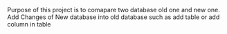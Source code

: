Purpose of this project is to comapare two database old one and new one.
Add Changes of New database into old database such as add table or add column in table
